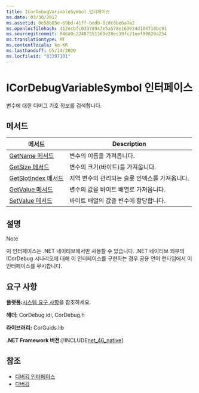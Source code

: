 ```yaml
---
title: ICorDebugVariableSymbol 인터페이스
ms.date: 03/30/2017
ms.assetid: 0e58b85e-69bd-41ff-bedb-8cdc8be6a7a2
ms.openlocfilehash: 412ecbfc03378947e5a578e163034d104718bc91
ms.sourcegitcommit: 046a9c22487551360e20ec39fc21eef99820a254
ms.translationtype: MT
ms.contentlocale: ko-KR
ms.lasthandoff: 05/14/2020
ms.locfileid: "83397101"
---
```

# <a name="icordebugvariablesymbol-interface"></a>ICorDebugVariableSymbol 인터페이스
변수에 대한 디버그 기호 정보를 검색합니다.  
  
## <a name="methods"></a>메서드  
  
|메서드|Description|  
|------------|-----------------|  
|[GetName 메서드](icordebugvariablesymbol-getname-method.md)|변수의 이름을 가져옵니다.|  
|[GetSize 메서드](icordebugvariablesymbol-getsize-method.md)|변수의 크기(바이트)를 가져옵니다.|  
|[GetSlotIndex 메서드](icordebugvariablesymbol-getslotindex-method.md)|지역 변수의 관리되는 슬롯 인덱스를 가져옵니다.|  
|[GetValue 메서드](icordebugvariablesymbol-getvalue-method.md)|변수의 값을 바이트 배열로 가져옵니다.|  
|[SetValue 메서드](icordebugvariablesymbol-setvalue-method.md)|바이트 배열의 값을 변수에 할당합니다.|  
  
## <a name="remarks"></a>설명  
  
> [!NOTE]
> 이 인터페이스는 .NET 네이티브에서만 사용할 수 있습니다. .NET 네이티브 외부의 ICorDebug 시나리오에 대해 이 인터페이스를 구현하는 경우 공용 언어 런타임에서 이 인터페이스를 무시합니다.  
  
## <a name="requirements"></a>요구 사항  
 **플랫폼:**[시스템 요구 사항](../../get-started/system-requirements.md)을 참조하세요.  
  
 **헤더:** CorDebug.idl, CorDebug.h  
  
 **라이브러리:** CorGuids.lib  
  
 **.NET Framework 버전:**[!INCLUDE[net_46_native](../../../../includes/net-46-native-md.md)]  
  
## <a name="see-also"></a>참조

- [디버깅 인터페이스](debugging-interfaces.md)
- [디버깅](index.md)
